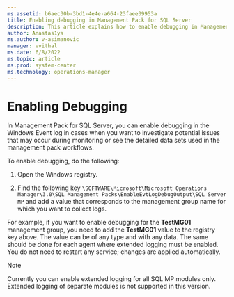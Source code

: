 ```yaml
---
ms.assetid: b6aec30b-3bd1-4e4e-a664-23faee39953a
title: Enabling debugging in Management Pack for SQL Server
description: This article explains how to enable debugging in Management Pack for SQL Server
author: Anastas1ya
ms.author: v-asimanovic
manager: vvithal
ms.date: 6/8/2022
ms.topic: article
ms.prod: system-center
ms.technology: operations-manager
---
```


# Enabling Debugging

In Management Pack for SQL Server, you can enable debugging in the Windows Event log in cases when you want to investigate potential issues that may occur during monitoring or see the detailed data sets used in the management pack workflows.

To enable debugging, do the following:

1. Open the Windows registry.

2. Find the following key `\SOFTWARE\Microsoft\Microsoft Operations Manager\3.0\SQL Management Packs\EnableEvtLogDebugOutput\SQL Server MP` and add a value that corresponds to the management group name for which you want to collect logs.

For example, if you want to enable debugging for the **TestMG01** management group, you need to add the **TestMG01** value to the registry key above. The value can be of any type and with any data. The same should be done for each agent where extended logging must be enabled. You do not need to restart any service; changes are applied automatically.

>[!NOTE] 
>Currently you can enable extended logging for all SQL MP modules only. Extended logging of separate modules is not supported in this version.
